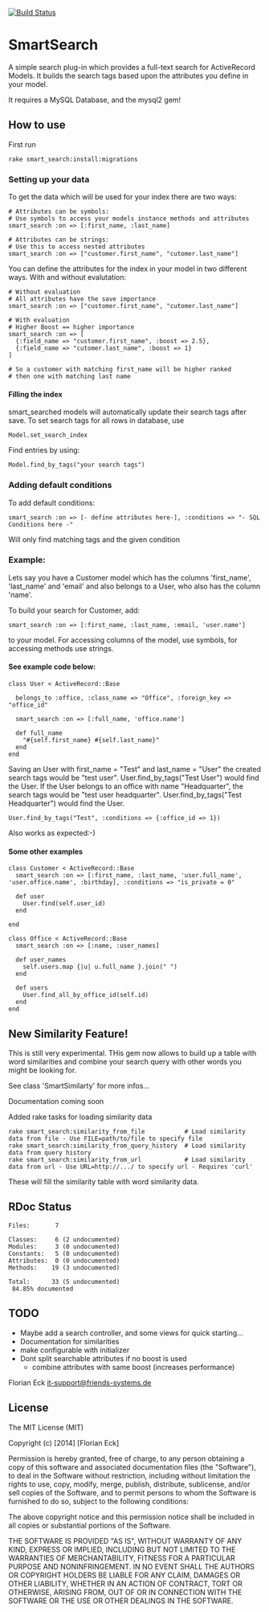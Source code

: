 [![Build Status](https://travis-ci.org/florianeck/smart_search.png?branch=master)](https://travis-ci.org/florianeck/smart_search)

# SmartSearch
A simple search plug-in which provides a full-text search for ActiveRecord Models. 
It builds the search tags based upon the attributes you define in your model.

It requires a MySQL Database, and the mysql2 gem!

## How to use
First run 

    rake smart_search:install:migrations


### Setting up your data 
To get the data which will be used for your index there are two ways:
    
    # Attributes can be symbols:
    # Use symbols to access your models instance methods and attributes
    smart_search :on => [:first_name, :last_name]
    
    # Attributes can be strings:
    # Use this to access nested attributes
    smart_search :on => ["customer.first_name", "cutomer.last_name"]

You can define the attributes for the index in your model in two different ways.
With and without evalutation:

    # Without evaluation
    # All attributes have the save importance 
    smart_search :on => ["customer.first_name", "cutomer.last_name"]
    
    # With evaluation
    # Higher Boost == higher importance
    smart_search :on => [
      {:field_name => "customer.first_name", :boost => 2.5}, 
      {:field_name => "cutomer.last_name", :boost => 1}
    ]
    
    # So a customer with matching first_name will be higher ranked 
    # then one with matching last name
    
#### Filling the index
   
smart_searched models will automatically update their search tags after save.
To set search tags for all rows in database, use 

    Model.set_search_index   

Find entries by using:

    Model.find_by_tags("your search tags")
    
### Adding default conditions
To add default conditions:

    smart_search :on => [- define attributes here-], :conditions => "- SQL Conditions here -"

Will only find matching tags and the given condition    


### Example:   
Lets say you have a Customer model which has the columns 'first_name', 'last_name' and 'email' and also belongs to a User, who also has the column 'name'.

To build your search for Customer, add:
   
    smart_search :on => [:first_name, :last_name, :email, 'user.name']

to your model. For accessing columns of the model, use symbols, for accessing
methods use strings.

#### See example code below:

    class User < ActiveRecord::Base
  
      belongs_to :office, :class_name => "Office", :foreign_key => "office_id"
  
      smart_search :on => [:full_name, 'office.name']
  
      def full_name
        "#{self.first_name} #{self.last_name}"
      end  
    end

Saving an User with first_name = "Test" and last_name = "User" the created search tags would be "test user".
User.find_by_tags("Test User") would find the User.
If the User belongs to an office with name "Headquarter", the search tags would be "test user headquarter".
User.find_by_tags("Test Headquarter") would find the User.

    User.find_by_tags("Test", :conditions => {:office_id => 1}) 

Also works as expected:-)    

#### Some other examples 
    class Customer < ActiveRecord::Base
      smart_search :on => [:first_name, :last_name, 'user.full_name', 'user.office.name', :birthday], :conditions => "is_private = 0"
  
      def user
        User.find(self.user_id)
      end  
  
    end        

    class Office < ActiveRecord::Base
      smart_search :on => [:name, :user_names]
  
      def user_names
        self.users.map {|u| u.full_name }.join(" ")
      end
  
      def users
        User.find_all_by_office_id(self.id)
      end    
    end  



## New Similarity Feature!
This is still very experimental.
THis gem now allows to build up a table with word similarities and combine your search query with other words you might be looking for.

See class 'SmartSimilarty' for more infos...

Documentation coming soon

Added rake tasks for loading similarity data

    rake smart_search:similarity_from_file           # Load similarity data from file - Use FILE=path/to/file to specify file
    rake smart_search:similarity_from_query_history  # Load similarity data from query history
    rake smart_search:similarity_from_url            # Load similarity data from url - Use URL=http://.../ to specify url - Requires 'curl'

These will fill the similarity table with word similarity data.


## RDoc Status

    Files:       7

    Classes:     6 (2 undocumented)
    Modules:     3 (0 undocumented)
    Constants:   5 (0 undocumented)
    Attributes:  0 (0 undocumented)
    Methods:    19 (3 undocumented)

    Total:      33 (5 undocumented)
     84.85% documented

## TODO
- Maybe add a search controller, and some views for quick starting...
- Documentation for similarities
- make configurable with initializer
- Dont split searchable attributes if no boost is used
  - combine attributes with same boost (increases performance)


Florian Eck
it-support@friends-systems.de


## License
The MIT License (MIT)

Copyright (c) [2014] [Florian Eck]

Permission is hereby granted, free of charge, to any person obtaining a copy
of this software and associated documentation files (the "Software"), to deal
in the Software without restriction, including without limitation the rights
to use, copy, modify, merge, publish, distribute, sublicense, and/or sell
copies of the Software, and to permit persons to whom the Software is
furnished to do so, subject to the following conditions:

The above copyright notice and this permission notice shall be included in all
copies or substantial portions of the Software.

THE SOFTWARE IS PROVIDED "AS IS", WITHOUT WARRANTY OF ANY KIND, EXPRESS OR
IMPLIED, INCLUDING BUT NOT LIMITED TO THE WARRANTIES OF MERCHANTABILITY,
FITNESS FOR A PARTICULAR PURPOSE AND NONINFRINGEMENT. IN NO EVENT SHALL THE
AUTHORS OR COPYRIGHT HOLDERS BE LIABLE FOR ANY CLAIM, DAMAGES OR OTHER
LIABILITY, WHETHER IN AN ACTION OF CONTRACT, TORT OR OTHERWISE, ARISING FROM,
OUT OF OR IN CONNECTION WITH THE SOFTWARE OR THE USE OR OTHER DEALINGS IN THE
SOFTWARE.

